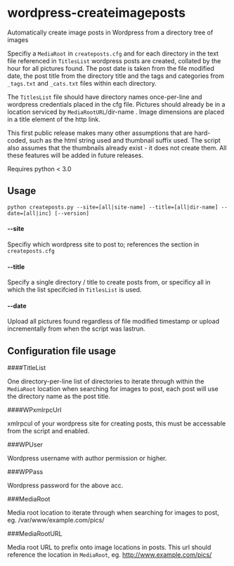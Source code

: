 # wordpress-createimageposts

Automatically create image posts in Wordpress from a directory tree of images

Specifiy a `MediaRoot` in `createposts.cfg` and for each directory in the text file referenced in `TitlesList` wordpress posts are created, collated by the hour for all pictures found. The post date is taken from the file modified date, the post title from the directory title and the tags and categories from `_tags.txt` and `_cats.txt` files within each directory.

The `TitlesList` file should have directory names once-per-line and wordpress credentials placed in the cfg file. Pictures should already be in a location serviced by `MediaRootURL`/dir-name . Image dimensions are placed in a title element of the http link.

This first public release makes many other assumptions that are hard-coded, such as the html string used and thumbnail suffix used. The script also assumes that the thumbnails already exist - it does not create them. All these features will be added in future releases.

Requires python < 3.0

## Usage

	python createposts.py --site=[all|site-name] --title=[all|dir-name] --date=[all|inc] [--version]

#### --site

Specifiy which wordpress site to post to; references the section in `createposts.cfg`

#### --title

Specify a single directory / title to create posts from, or specificy all in which the list specifcied in `TitlesList` is used.

#### --date

Upload all pictures found regardless of file modified timestamp or upload incrementally from when the script was lastrun.

## Configuration file usage

####TitleList

One directory-per-line list of directories to iterate through within the `MediaRoot` location when searching for images to post, each post will use the directory name as the post title.

####WPxmlrpcUrl

xmlrpcul of your wordpress site for creating posts, this must be accessable from the script and enabled.

###WPUser

Wordpress username with author permission or higher.

###WPPass

Wordpress password for the above acc.

###MediaRoot

Media root location to iterate through when searching for images to post, eg. /var/www/example.com/pics/


###MediaRootURL

Media root URL to prefix onto image locations in posts. This url should reference the location in `MediaRoot`, eg. http://www.example.com/pics/
